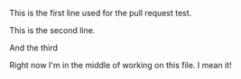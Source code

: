 This is the first line used for the pull request test.

This is the second line.


And the third

Right now I'm in the middle of working on this file. I mean it!